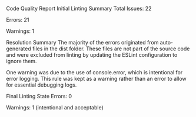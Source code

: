  Code Quality Report
 Initial Linting Summary
Total Issues: 22

Errors: 21

Warnings: 1

 Resolution Summary
The majority of the errors originated from auto-generated files in the dist folder. These files are not part of the source code and were excluded from linting by updating the ESLint configuration to ignore them.

One warning was due to the use of console.error, which is intentional for error logging. This rule was kept as a warning rather than an error to allow for essential debugging logs.

 Final Linting State
Errors: 0

Warnings: 1 (intentional and acceptable)